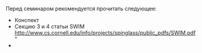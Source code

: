Перед семинаром рекомендуется прочитать следующее:

- Конспект
- Секцию 3 и 4 статьи SWIM  http://www.cs.cornell.edu/info/projects/spinglass/public_pdfs/SWIM.pdf"
- 